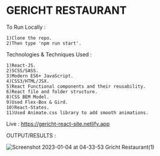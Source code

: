 # GERICHT RESTAURANT

To Run Locally :

    1)Clone the repo.
    2)Then type 'npm run start'.

Technologies & Techniques Used :

    1)React-JS.
    2)SCSS/SASS.
    3)Modern ES6+ JavaScript.
    4)CSS3/HTML/JSX.
    5)React Functional components and their reusability.
    6)React file and folder structure.
    8)CSS BEM Model.
    9)Used Flex-Box & Gird.
    10)React-States.
    11)Used Animate.css library to add smooth animations.

Live : https://gericht-react-site.netlify.app

OUTPUT/RESULTS : 

![Screenshot 2023-01-04 at 04-33-53 Gricht Restaurant(1)](https://user-images.githubusercontent.com/100374421/210556346-71a8985a-5af4-437f-a976-8ad7ab344985.png)
